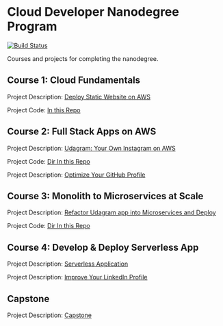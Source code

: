 # Cloud Developer Nanodegree Program
[![Build Status](https://travis-ci.com/msdtim/cloud-developer.svg?branch=master)](https://travis-ci.com/msdtim/cloud-developer)

Courses and projects for completing the nanodegree.

## Course 1: Cloud Fundamentals
Project Description:  [Deploy Static Website on AWS](https://classroom.udacity.com/nanodegrees/nd9990/parts/4bf365d7-4a50-4fc0-aee3-30ad1e60c15d/modules/1cf10ed1-e953-4911-8d27-982d6ae97ae1/lessons/cc6eb870-02d0-4825-8fae-b552bd531c7c/project) 
 
Project Code:  [In this Repo](https://github.com/msdtim/cloud-developer/tree/master/course-01/udacity-starter-website)

## Course 2: Full Stack Apps on AWS
Project Description:  [Udagram: Your Own Instagram on AWS](https://classroom.udacity.com/nanodegrees/nd9990/parts/5d4b2317-8333-47b3-a9ec-ea2cf0a3efbb/modules/ab95831d-3105-400e-9c49-01a9d85e5a65/lessons/9e6a97ea-9a83-4505-9f40-d00b6d2f2e6f/project) 
 
Project Code:  [Dir In this Repo](https://github.com/msdtim/cloud-developer/tree/master/course-02/project/image-filter-starter-code)
 
Project Description:  [Optimize Your GitHub Profile](https://classroom.udacity.com/nanodegrees/nd9990/parts/5d4b2317-8333-47b3-a9ec-ea2cf0a3efbb/modules/13e55359-f66a-4f33-afdb-c193711bf657/lessons/de38d0de-afac-4d34-a339-25c2519cf9f9/project) 

## Course 3: Monolith to Microservices at Scale
Project Description:  [Refactor Udagram app into Microservices and Deploy](https://classroom.udacity.com/nanodegrees/nd9990/parts/96fffeca-63e0-4bfc-92a6-a869b5b64b9e/modules/8c55d5a1-ae41-4313-ab37-86b1f35b9ada/lessons/6074169c-aed3-4448-98df-3927a919c664/project) 

Project Code:  [Dir In this Repo](https://github.com/msdtim/cloud-developer/tree/master/course-03/exercises)

## Course 4: Develop & Deploy Serverless App
Project Description:  [Serverless Application](https://classroom.udacity.com/nanodegrees/nd9990/parts/a46aa194-de1d-45fd-83ef-d83080ee8f3c/modules/826241f6-8d5f-436b-b01e-4ea8885d866d/lessons/ebb8bbbd-fd1d-4ca5-a4f9-30f2bc139acd/project) 

Project Description:  [Improve Your LinkedIn Profile](https://classroom.udacity.com/nanodegrees/nd9990/parts/a46aa194-de1d-45fd-83ef-d83080ee8f3c/modules/c852a0d3-ff5f-456b-aaf1-768863007629/lessons/20707806-8f14-420f-b613-4196199a88c1/project) 

## Capstone
Project Description:  [Capstone](https://classroom.udacity.com/nanodegrees/nd9990/parts/ed240ee2-849e-4864-bd2f-e676ae567a06/modules/ea484c56-5ebe-4df5-bfe7-ae5b169708f1/lessons/16334cf1-1a45-467a-a728-0caeff48e1ef/project) 

